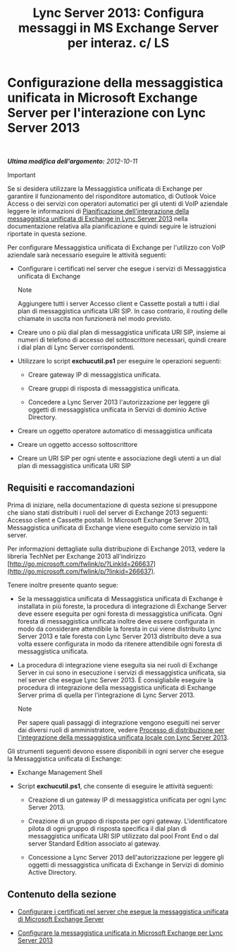﻿---
title: "Lync Server 2013: Configura messaggi in MS Exchange Server per interaz. c/ LS"
TOCTitle: Configurazione della messaggistica unificata in Microsoft Exchange Server per l'interazione con Lync Server 2013
ms:assetid: 058da9c4-23af-4ddb-9f63-70133a8aafc6
ms:mtpsurl: https://technet.microsoft.com/it-it/library/Gg398106(v=OCS.15)
ms:contentKeyID: 49299552
ms.date: 08/24/2015
mtps_version: v=OCS.15
ms.translationtype: HT
---

# Configurazione della messaggistica unificata in Microsoft Exchange Server per l'interazione con Lync Server 2013

 

_**Ultima modifica dell'argomento:** 2012-10-11_

> [!IMPORTANT]  
> Se si desidera utilizzare la Messaggistica unificata di Exchange per garantire il funzionamento del risponditore automatico, di Outlook Voice Access o dei servizi con operatori automatici per gli utenti di VoIP aziendale leggere le informazioni di <a href="lync-server-2013-planning-for-exchange-unified-messaging-integration.md">Pianificazione dell'integrazione della messaggistica unificata di Exchange in Lync Server 2013</a> nella documentazione relativa alla pianificazione e quindi seguire le istruzioni riportate in questa sezione.

Per configurare Messaggistica unificata di Exchange per l'utilizzo con VoIP aziendale sarà necessario eseguire le attività seguenti:

  - Configurare i certificati nel server che esegue i servizi di Messaggistica unificata di Exchange
    

    > [!NOTE]
    > Aggiungere tutti i server Accesso client e Cassette postali a tutti i dial plan di messaggistica unificata URI SIP. In caso contrario, il routing delle chiamate in uscita non funzionerà nel modo previsto.



  - Creare uno o più dial plan di messaggistica unificata URI SIP, insieme ai numeri di telefono di accesso del sottoscrittore necessari, quindi creare i dial plan di Lync Server corrispondenti.

  - Utilizzare lo script **exchucutil.ps1** per eseguire le operazioni seguenti:
    
      - Creare gateway IP di messaggistica unificata.
    
      - Creare gruppi di risposta di messaggistica unificata.
    
      - Concedere a Lync Server 2013 l'autorizzazione per leggere gli oggetti di messaggistica unificata in Servizi di dominio Active Directory.

  - Creare un oggetto operatore automatico di messaggistica unificata

  - Creare un oggetto accesso sottoscrittore

  - Creare un URI SIP per ogni utente e associazione degli utenti a un dial plan di messaggistica unificata URI SIP

## Requisiti e raccomandazioni

Prima di iniziare, nella documentazione di questa sezione si presuppone che siano stati distribuiti i ruoli del server di Exchange 2013 seguenti: Accesso client e Cassette postali. In Microsoft Exchange Server 2013, Messaggistica unificata di Exchange viene eseguito come servizio in tali server.

Per informazioni dettagliate sulla distribuzione di Exchange 2013, vedere la libreria TechNet per Exchange 2013 all'indirizzo [http://go.microsoft.com/fwlink/p/?LinkId=266637](http://go.microsoft.com/fwlink/p/?linkid=266637).

Tenere inoltre presente quanto segue:

  - Se la messaggistica unificata di Messaggistica unificata di Exchange è installata in più foreste, la procedura di integrazione di Exchange Server deve essere eseguita per ogni foresta di messaggistica unificata. Ogni foresta di messaggistica unificata inoltre deve essere configurata in modo da considerare attendibile la foresta in cui viene distribuito Lync Server 2013 e tale foresta con Lync Server 2013 distribuito deve a sua volta essere configurata in modo da ritenere attendibile ogni foresta di messaggistica unificata.

  - La procedura di integrazione viene eseguita sia nei ruoli di Exchange Server in cui sono in esecuzione i servizi di messaggistica unificata, sia nel server che esegue Lync Server 2013. È consigliabile eseguire la procedura di integrazione della messaggistica unificata di Exchange Server prima di quella per l'integrazione di Lync Server 2013.
    

    > [!NOTE]
    > Per sapere quali passaggi di integrazione vengono eseguiti nei server dai diversi ruoli di amministratore, vedere <A href="lync-server-2013-deployment-process-for-integrating-on-premises-unified-messaging.md">Processo di distribuzione per l'integrazione della messaggistica unificata locale con Lync Server 2013</A>.



Gli strumenti seguenti devono essere disponibili in ogni server che esegue la Messaggistica unificata di Exchange:

  - Exchange Management Shell

  - Script **exchucutil.ps1**, che consente di eseguire le attività seguenti:
    
      - Creazione di un gateway IP di messaggistica unificata per ogni Lync Server 2013.
    
      - Creazione di un gruppo di risposta per ogni gateway. L'identificatore pilota di ogni gruppo di risposta specifica il dial plan di messaggistica unificata URI SIP utilizzato dal pool Front End o dal server Standard Edition associato al gateway.
    
      - Concessione a Lync Server 2013 dell'autorizzazione per leggere gli oggetti di messaggistica unificata di Exchange in Servizi di dominio Active Directory.

## Contenuto della sezione

  - [Configurare i certificati nel server che esegue la messaggistica unificata di Microsoft Exchange Server](lync-server-2013-configure-certificates-on-the-server-running-microsoft-exchange-server-unified-messaging.md)

  - [Configurare la messaggistica unificata in Microsoft Exchange per Lync Server 2013](lync-server-2013-configure-unified-messaging-on-microsoft-exchange.md)

